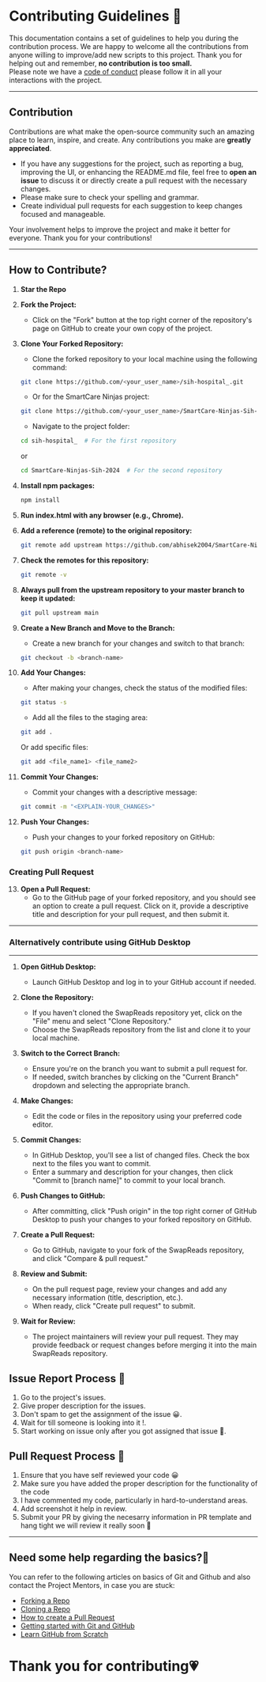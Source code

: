 # **Contributing Guidelines** 📄

This documentation contains a set of guidelines to help you during the contribution process.
We are happy to welcome all the contributions from anyone willing to improve/add new scripts to this project.
Thank you for helping out and remember, **no contribution is too small.**
<br>
Please note we have a [code of conduct](CODE_OF_CONDUCT.md) please follow it in all your interactions with the project.

<hr>

## Contribution

Contributions are what make the open-source community such an amazing place to learn, inspire, and create. Any contributions you make are **greatly appreciated**.

- If you have any suggestions for the project, such as reporting a bug, improving the UI, or enhancing the README.md file, feel free to **open an issue** to discuss it or directly create a pull request with the necessary changes.
- Please make sure to check your spelling and grammar.
- Create individual pull requests for each suggestion to keep changes focused and manageable.

Your involvement helps to improve the project and make it better for everyone. Thank you for your contributions!

<hr>

## How to Contribute?

1. **Star the Repo**

2. **Fork the Project:**

   - Click on the "Fork" button at the top right corner of the repository's page on GitHub to create your own copy of the project.

3. **Clone Your Forked Repository:**

   - Clone the forked repository to your local machine using the following command:

   ```sh
   git clone https://github.com/<your_user_name>/sih-hospital_.git
   ```

   - Or for the SmartCare Ninjas project:

   ```sh
   git clone https://github.com/<your_user_name>/SmartCare-Ninjas-Sih-2024.git
   ```

   - Navigate to the project folder:

   ```sh
   cd sih-hospital_  # For the first repository
   ```
   or
   ```sh
   cd SmartCare-Ninjas-Sih-2024  # For the second repository
   ```

4. **Install npm packages:**

   ```sh
   npm install
   ```

5. **Run index.html with any browser (e.g., Chrome).**

6. **Add a reference (remote) to the original repository:**

   ```sh
   git remote add upstream https://github.com/abhisek2004/SmartCare-Ninjas-Sih-2024.git
   ```

7. **Check the remotes for this repository:**

   ```sh
   git remote -v
   ```

8. **Always pull from the upstream repository to your master branch to keep it updated:**

   ```sh
   git pull upstream main
   ```

9. **Create a New Branch and Move to the Branch:**

   - Create a new branch for your changes and switch to that branch:

   ```sh
   git checkout -b <branch-name>
   ```

10. **Add Your Changes:**

    - After making your changes, check the status of the modified files:

    ```sh
    git status -s
    ```

    - Add all the files to the staging area:

    ```sh
    git add .
    ```

    Or add specific files:

    ```sh
    git add <file_name1> <file_name2>
    ```

11. **Commit Your Changes:**

    - Commit your changes with a descriptive message:

    ```sh
    git commit -m "<EXPLAIN-YOUR_CHANGES>"
    ```

12. **Push Your Changes:**

    - Push your changes to your forked repository on GitHub:

    ```sh
    git push origin <branch-name>
    ```
    
### Creating Pull Request

13. **Open a Pull Request:**
    - Go to the GitHub page of your forked repository, and you should see an option to create a pull request. Click on it, provide a descriptive title and description for your pull request, and then submit it.

<hr>

### Alternatively contribute using GitHub Desktop

<hr>

1. **Open GitHub Desktop:**

   - Launch GitHub Desktop and log in to your GitHub account if needed.

2. **Clone the Repository:**

   - If you haven't cloned the SwapReads repository yet, click on the "File" menu and select "Clone Repository."
   - Choose the SwapReads repository from the list and clone it to your local machine.

3. **Switch to the Correct Branch:**

   - Ensure you're on the branch you want to submit a pull request for.
   - If needed, switch branches by clicking on the "Current Branch" dropdown and selecting the appropriate branch.

4. **Make Changes:**

   - Edit the code or files in the repository using your preferred code editor.

5. **Commit Changes:**

   - In GitHub Desktop, you'll see a list of changed files. Check the box next to the files you want to commit.
   - Enter a summary and description for your changes, then click "Commit to [branch name]" to commit to your local branch.

6. **Push Changes to GitHub:**

   - After committing, click "Push origin" in the top right corner of GitHub Desktop to push your changes to your forked repository on GitHub.

7. **Create a Pull Request:**

   - Go to GitHub, navigate to your fork of the SwapReads repository, and click "Compare & pull request."

8. **Review and Submit:**

   - On the pull request page, review your changes and add any necessary information (title, description, etc.).
   - When ready, click "Create pull request" to submit.

9. **Wait for Review:**
   - The project maintainers will review your pull request. They may provide feedback or request changes before merging it into the main SwapReads repository.

## **Issue Report Process 📌**

1. Go to the project's issues.
2. Give proper description for the issues.
3. Don't spam to get the assignment of the issue 😀.
4. Wait for till someone is looking into it !.
5. Start working on issue only after you got assigned that issue 🚀.

## **Pull Request Process 🚀**

1. Ensure that you have self reviewed your code 😀
2. Make sure you have added the proper description for the functionality of the code
3. I have commented my code, particularly in hard-to-understand areas.
4. Add screenshot it help in review.
5. Submit your PR by giving the necesarry information in PR template and hang tight we will review it really soon 🚀

<hr>

## **Need some help regarding the basics?🤔**

You can refer to the following articles on basics of Git and Github and also contact the Project Mentors,
in case you are stuck:

- [Forking a Repo](https://help.github.com/en/github/getting-started-with-github/fork-a-repo)
- [Cloning a Repo](https://help.github.com/en/desktop/contributing-to-projects/creating-an-issue-or-pull-request)
- [How to create a Pull Request](https://opensource.com/article/19/7/create-pull-request-github)
- [Getting started with Git and GitHub](https://towardsdatascience.com/getting-started-with-git-and-github-6fcd0f2d4ac6)
- [Learn GitHub from Scratch](https://docs.github.com/en/get-started/start-your-journey/git-and-github-learning-resources)

# **Thank you for contributing💗**
